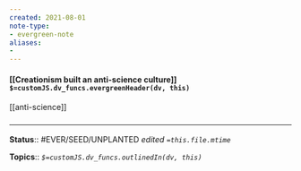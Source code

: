 ```yaml
---
created: 2021-08-01
note-type: 
- evergreen-note
aliases:
- 
---
```


#### [[Creationism built an anti-science culture]] `$=customJS.dv_funcs.evergreenHeader(dv, this)`

[[anti-science]]
### <hr class="footnote"/>

**Status**:: #EVER/SEED/UNPLANTED 
*edited `=this.file.mtime`*

**Topics**:: 
*`$=customJS.dv_funcs.outlinedIn(dv, this)`*

